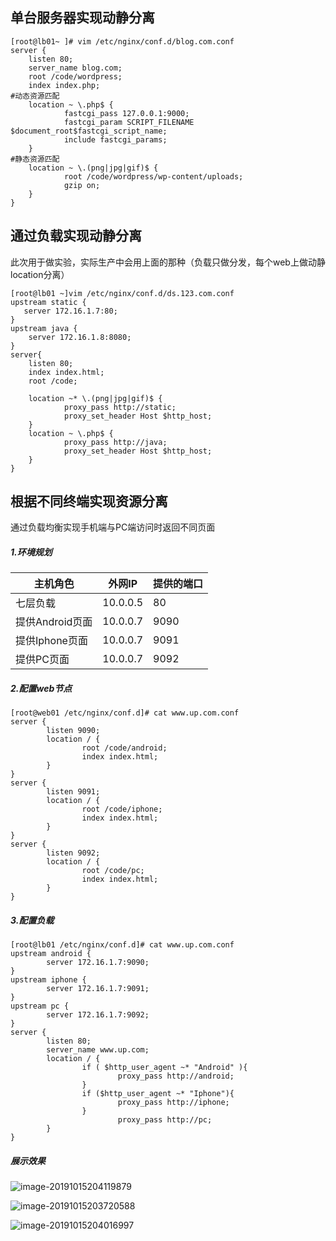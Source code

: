 ## 单台服务器实现动静分离

```shell
[root@lb01~ ]# vim /etc/nginx/conf.d/blog.com.conf
server {
	listen 80;
	server_name blog.com;
	root /code/wordpress;
	index index.php;
#动态资源匹配	
	location ~ \.php$ {
			fastcgi_pass 127.0.0.1:9000;
			fastcgi_param SCRIPT_FILENAME $document_root$fastcgi_script_name;
			include fastcgi_params;
	}
#静态资源匹配	
	location ~ \.(png|jpg|gif)$ {
			root /code/wordpress/wp-content/uploads;
			gzip on;
	}
}
```

## 通过负载实现动静分离

此次用于做实验，实际生产中会用上面的那种（负载只做分发，每个web上做动静location分离）

```shell
[root@lb01 ~]vim /etc/nginx/conf.d/ds.123.com.conf
upstream static {
   server 172.16.1.7:80;
}
upstream java {
	server 172.16.1.8:8080;
}
server{
	listen 80;
	index index.html;
	root /code;
	
	location ~* \.(png|jpg|gif)$ {
			proxy_pass http://static;
			proxy_set_header Host $http_host;
	}
	location ~ \.php$ {
			proxy_pass http://java;
			proxy_set_header Host $http_host;
	}
}
```



## 根据不同终端实现资源分离

通过负载均衡实现手机端与PC端访问时返回不同页面

##### 1.环境规划

| 主机角色        | 外网IP   | 提供的端口 |
| --------------- | -------- | ---------- |
| 七层负载        | 10.0.0.5 | 80         |
| 提供Android页面 | 10.0.0.7 | 9090       |
| 提供Iphone页面  | 10.0.0.7 | 9091       |
| 提供PC页面      | 10.0.0.7 | 9092       |

##### 2.配置web节点

```shell
[root@web01 /etc/nginx/conf.d]# cat www.up.com.conf 
server {
        listen 9090;
        location / {
                root /code/android;
                index index.html;
        }
}
server {
        listen 9091;
        location / {
                root /code/iphone;
                index index.html;
        }
}
server {
        listen 9092;
        location / {
                root /code/pc;
                index index.html;
        }
}
```

##### 3.配置负载

```shell
[root@lb01 /etc/nginx/conf.d]# cat www.up.com.conf 
upstream android {
        server 172.16.1.7:9090;
}
upstream iphone {
        server 172.16.1.7:9091;
}
upstream pc {
        server 172.16.1.7:9092;
}
server {
        listen 80;
        server_name www.up.com;
        location / {
                if ( $http_user_agent ~* "Android" ){
                        proxy_pass http://android;
                }
                if ($http_user_agent ~* "Iphone"){
                        proxy_pass http://iphone;
                }
                        proxy_pass http://pc;
        }
}
```

##### 展示效果

![image-20191015204119879](https://tva1.sinaimg.cn/large/006y8mN6gy1g7z649tuqmj30rl05cdg2.jpg)

![image-20191015203720588](https://tva1.sinaimg.cn/large/006y8mN6gy1g7z605gvh9j310707zq3l.jpg)

![image-20191015204016997](https://tva1.sinaimg.cn/large/006y8mN6gy1g7z634fr12j310u07z0tv.jpg)









